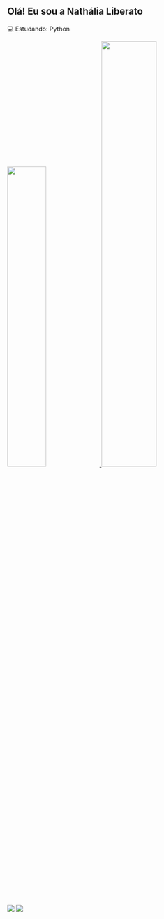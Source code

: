 ## Olá! Eu sou a Nathália Liberato

💻 Estudando: Python

<div>
  <a href="https://github.com/NathaliaLiberato">
  <img width="42%" src="https://github-readme-stats.vercel.app/api?username=nathalialiberato&show_icons=true&theme=dracula&include_all_commits=true&count_private=true"/>
   <img width="50%" src="https://github-readme-stats.vercel.app/api/top-langs/?username=nathalialiberato&layout=compact&langs_count=16&theme=dracula"/>
</div>
    
##

<div>

  <a href="https://instagram.com/nathalialiberatoa" target="_blank"><img src="https://img.shields.io/badge/-Instagram-%23E4405F?style=for-the-badge&logo=instagram&logoColor=white" target="_blank"></a>
  <a href="https://linkedin.com/in/nathália-liberato-48b2161a2" target="_blank"><img src="https://img.shields.io/badge/-LinkedIn-%230077B5?style=for-thebadge&logo=linkedin&logoColor=white" 
  target="_blank"></a>
  
</div>
